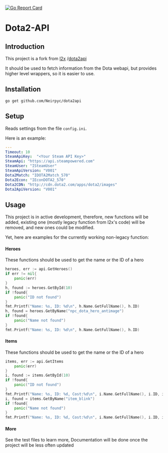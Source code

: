 [![Go Report Card](https://goreportcard.com/badge/github.com/Neirpyc/dota2api)](https://goreportcard.com/report/github.com/Neirpyc/dota2api)
# Dota2-API

## Introduction
This project is a fork from [l2x](https://github.com/l2x) /[dota2api](https://github.com/l2x/dota2api)

It should be used to fetch information from the Dota webapi, 
but provides higher level wrappers, so it is easier to use.

## Installation
```shell script
go get github.com/Neirpyc/dota2api
```
## Setup
Reads settings from the file `config.ini`.

Here is an example:
```yaml
---
Timeout: 10
SteamApiKey:  "<Your Steam API Key>"
SteamApi: "https://api.steampowered.com"
SteamUser: "ISteamUser"
SteamApiVersion: "V001"
Dota2Match: "IDOTA2Match_570"
Dota2Econ: "IEconDOTA2_570"
Dota2CDN: "http://cdn.dota2.com/apps/dota2/images"
Dota2ApiVersion: "V001"
```

## Usage

This project is in active development, therefore, new functions will be added, existing one 
(mostly legacy function from l2x's code) will be removed, and new ones could be modified.

Yet, here are examples for the currently working non-legacy function:

#### Heroes
These functions should be used to get the name or the ID of a hero
```go
heroes, err := api.GetHeroes()
if err != nil{
    panic(err)
}
h, found := heroes.GetById(10)
if !found{
    panic("ID not found")
}
fmt.Printf("Name: %s, ID: %d\n", h.Name.GetFullName(), h.ID)
h, found = heroes.GetByName("npc_dota_hero_antimage")
if !found{
    panic("Name not found")
}
fmt.Printf("Name: %s, ID: %d\n", h.Name.GetFullName(), h.ID)
```

#### Items
These functions should be used to get the name or the ID of a hero
```go
items, err := api.GetItems
    panic(err)
}
i, found := items.GetById(10)
if !found{
    panic("ID not found")
}
fmt.Printf("Name: %s, ID: %d, Cost:%d\n", i.Name.GetFullName(), i.ID, i.Cost)
i, found = items.GetByName("item_blink")
if !found{
    panic("Name not found")
}
fmt.Printf("Name: %s, ID: %d, Cost:%d\n", i.Name.GetFullName(), i.ID, i.Cost)
```

#### More
See the test files to learn more, Documentation will be done once the project will be less often updated
